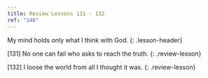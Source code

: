 ```yaml
---
title: Review Lessons 131 - 132
ref: "146"
---
```


My mind holds only what I think with God.
{: .lesson-header}

\[131\] No one can fail who asks to reach the truth.
{: .review-lesson}

\[132\] I loose the world from all I thought it was.
{: .review-lesson}

